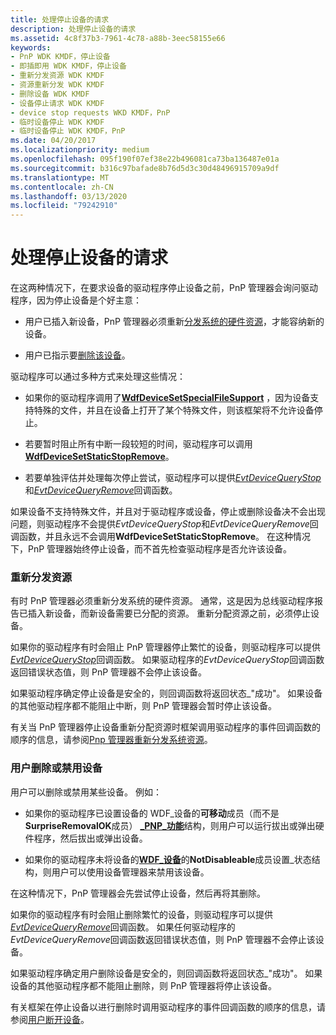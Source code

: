 ```yaml
---
title: 处理停止设备的请求
description: 处理停止设备的请求
ms.assetid: 4c8f37b3-7961-4c78-a88b-3eec58155e66
keywords:
- PnP WDK KMDF，停止设备
- 即插即用 WDK KMDF，停止设备
- 重新分发资源 WDK KMDF
- 资源重新分发 WDK KMDF
- 删除设备 WDK KMDF
- 设备停止请求 WDK KMDF
- device stop requests WKD KMDF，PnP
- 临时设备停止 WDK KMDF
- 临时设备停止 WDK KMDF，PnP
ms.date: 04/20/2017
ms.localizationpriority: medium
ms.openlocfilehash: 095f190f07ef38e22b496081ca73ba136487e01a
ms.sourcegitcommit: b316c97bafade8b76d5d3c30d48496915709a9df
ms.translationtype: MT
ms.contentlocale: zh-CN
ms.lasthandoff: 03/13/2020
ms.locfileid: "79242910"
---
```

# <a name="handling-requests-to-stop-a-device"></a>处理停止设备的请求


在这两种情况下，在要求设备的驱动程序停止设备之前，PnP 管理器会询问驱动程序，因为停止设备是个好主意：

-   用户已插入新设备，PnP 管理器必须重新[分发系统的硬件资源](#redistributing-resources)，才能容纳新的设备。

-   用户已指示要[删除该设备](#a-user-removes-or-disables-a-device)。

驱动程序可以通过多种方式来处理这些情况：

-   如果你的驱动程序调用了[**WdfDeviceSetSpecialFileSupport**](https://docs.microsoft.com/windows-hardware/drivers/ddi/wdfdevice/nf-wdfdevice-wdfdevicesetspecialfilesupport) ，因为设备支持特殊的文件，并且在设备上打开了某个特殊文件，则该框架将不允许设备停止。

-   若要暂时阻止所有中断一段较短的时间，驱动程序可以调用[**WdfDeviceSetStaticStopRemove**](https://docs.microsoft.com/windows-hardware/drivers/ddi/wdfdevice/nf-wdfdevice-wdfdevicesetstaticstopremove)。

-   若要单独评估并处理每次停止尝试，驱动程序可以提供[*EvtDeviceQueryStop*](https://docs.microsoft.com/windows-hardware/drivers/ddi/wdfdevice/nc-wdfdevice-evt_wdf_device_query_stop)和[*EvtDeviceQueryRemove*](https://docs.microsoft.com/windows-hardware/drivers/ddi/wdfdevice/nc-wdfdevice-evt_wdf_device_query_remove)回调函数。

如果设备不支持特殊文件，并且对于驱动程序或设备，停止或删除设备决不会出现问题，则驱动程序不会提供*EvtDeviceQueryStop*和*EvtDeviceQueryRemove*回调函数，并且永远不会调用**WdfDeviceSetStaticStopRemove**。 在这种情况下，PnP 管理器始终停止设备，而不首先检查驱动程序是否允许该设备。

### <a href="" id="redistributing-resources"></a>重新分发资源

有时 PnP 管理器必须重新分发系统的硬件资源。 通常，这是因为总线驱动程序报告已插入新设备，而新设备需要已分配的资源。 重新分配资源之前，必须停止设备。

如果你的驱动程序有时会阻止 PnP 管理器停止繁忙的设备，则驱动程序可以提供[*EvtDeviceQueryStop*](https://docs.microsoft.com/windows-hardware/drivers/ddi/wdfdevice/nc-wdfdevice-evt_wdf_device_query_stop)回调函数。 如果驱动程序的*EvtDeviceQueryStop*回调函数返回错误状态值，则 PnP 管理器不会停止该设备。

如果驱动程序确定停止设备是安全的，则回调函数将返回状态\_"成功"。 如果设备的其他驱动程序都不能阻止中断，则 PnP 管理器会暂时停止该设备。

有关当 PnP 管理器停止设备重新分配资源时框架调用驱动程序的事件回调函数的顺序的信息，请参阅[Pnp 管理器重新分发系统资源](the-pnp-manager-redistributes-system-resources.md)。

### <a href="" id="a-user-removes-or-disables-a-device"></a>用户删除或禁用设备

用户可以删除或禁用某些设备。 例如：

-   如果你的驱动程序已设置设备的 WDF\_设备的**可移动**成员（而不是**SurpriseRemovalOK**成员） [ **\_PNP\_功能**](https://docs.microsoft.com/windows-hardware/drivers/ddi/wdfdevice/ns-wdfdevice-_wdf_device_pnp_capabilities)结构，则用户可以运行拔出或弹出硬件程序，然后拔出或弹出设备。

-   如果你的驱动程序未将设备的[**WDF\_设备**](https://docs.microsoft.com/windows-hardware/drivers/ddi/wdfdevice/ns-wdfdevice-_wdf_device_state)的**NotDisableable**成员设置\_状态结构，则用户可以使用设备管理器来禁用该设备。

在这种情况下，PnP 管理器会先尝试停止设备，然后再将其删除。

如果你的驱动程序有时会阻止删除繁忙的设备，则驱动程序可以提供[*EvtDeviceQueryRemove*](https://docs.microsoft.com/windows-hardware/drivers/ddi/wdfdevice/nc-wdfdevice-evt_wdf_device_query_remove)回调函数。 如果任何驱动程序的*EvtDeviceQueryRemove*回调函数返回错误状态值，则 PnP 管理器不会停止该设备。

如果驱动程序确定用户删除设备是安全的，则回调函数将返回状态\_"成功"。 如果设备的其他驱动程序都不能阻止删除，则 PnP 管理器将停止该设备。

有关框架在停止设备以进行删除时调用驱动程序的事件回调函数的顺序的信息，请参阅[用户断开设备](a-user-unplugs-a-device.md)。

 

 





